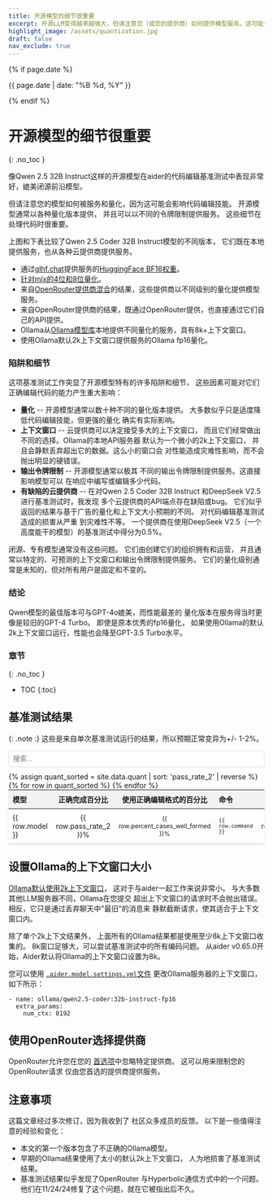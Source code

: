 ```yaml
---
title: 开源模型的细节很重要
excerpt: 开源LLM变得越来越强大，但请注意您（或您的提供商）如何提供模型服务。这可能会影响代码编辑技能。
highlight_image: /assets/quantization.jpg
draft: false
nav_exclude: true
---
```

{% if page.date %}
<p class="post-date">{{ page.date | date: "%B %d, %Y" }}</p>
{% endif %}

# 开源模型的细节很重要
{: .no_toc }

<canvas id="quantChart" width="800" height="600" style="margin: 20px 0"></canvas>

像Qwen 2.5 32B Instruct这样的开源模型在aider的代码编辑基准测试中表现非常好，媲美闭源前沿模型。

但请注意您的模型如何被服务和量化，因为这可能会影响代码编辑技能。
开源模型通常以各种量化版本提供，
并且可以以不同的令牌限制提供服务。
这些细节在处理代码时很重要。

上图和下表比较了Qwen 2.5 Coder 32B Instruct模型的不同版本，
它们既在本地提供服务，也从各种云提供商提供服务。

- 通过[glhf.chat](https://glhf.chat)提供服务的[HuggingFace BF16权重](https://huggingface.co/Qwen/Qwen2.5-Coder-32B-Instruct)。
- [针对mlx的4位和8位量化](https://t.co/cwX3DYX35D)。
- 来自[OpenRouter提供商混合](https://openrouter.ai/qwen/qwen-2.5-coder-32b-instruct/providers)的结果，这些提供商以不同级别的量化提供模型服务。
- 来自OpenRouter提供商的结果，既通过OpenRouter提供，也直接通过它们自己的API提供。
- Ollama从[Ollama模型库](https://ollama.com/library/qwen2.5-coder:32b-instruct-q4_K_M)本地提供不同量化的服务，具有8k+上下文窗口。
- 使用Ollama默认2k上下文窗口提供服务的Ollama fp16量化。

### 陷阱和细节

这项基准测试工作突显了开源模型特有的许多陷阱和细节，
这些因素可能对它们正确编辑代码的能力产生重大影响：

- **量化** -- 开源模型通常以数十种不同的量化版本提供。
大多数似乎只是适度降低代码编辑技能，但更强的量化
确实有实际影响。
- **上下文窗口** -- 云提供商可以决定接受多大的上下文窗口，
而且它们经常做出不同的选择。Ollama的本地API服务器
默认为一个微小的2k上下文窗口，
并且会静默丢弃超出它的数据。这么小的窗口会
对性能造成灾难性影响，而不会抛出明显的硬错误。
- **输出令牌限制** -- 开源模型通常以极其
不同的输出令牌限制提供服务。这直接影响模型可以
在响应中编写或编辑多少代码。
- **有缺陷的云提供商** -- 在对Qwen 2.5 Coder 32B Instruct
和DeepSeek V2.5进行基准测试时，我发现
多个云提供商的API端点存在缺陷或bug。
它们似乎
返回的结果与基于广告的量化和上下文大小预期的不同。
对代码编辑基准测试造成的损害从严重
到灾难性不等。
一个提供商在使用DeepSeek V2.5（一个高度能干的模型）的基准测试中得分为0.5%。

闭源、专有模型通常没有这些问题。
它们由创建它们的组织拥有和运营，
并且通常以特定的、可预测的上下文窗口和输出令牌限制提供服务。
它们的量化级别通常是未知的，但对所有用户是固定和不变的。

### 结论

Qwen模型的最佳版本可与GPT-4o媲美，而性能最差的
量化版本在服务得当时更像是较旧的GPT-4 Turbo。
即使是原本优秀的fp16量化，
如果使用Ollama的默认2k上下文窗口运行，性能也会降至GPT-3.5 Turbo水平。

### 章节
{: .no_toc }

- TOC
{:toc}

## 基准测试结果

{: .note :}
这些是来自单次基准测试运行的结果，所以预期正常变异为+/- 1-2%。

<script src="https://cdn.jsdelivr.net/npm/chart.js"></script>
<script>
{% include quant-chart.js %}
</script>

<input type="text" id="quantSearchInput" placeholder="搜索..." style="width: 100%; max-width: 800px; margin: 10px auto; padding: 8px; display: block; border: 1px solid #ddd; border-radius: 4px;">

<table style="width: 100%; max-width: 800px; margin: auto; border-collapse: collapse; box-shadow: 0 2px 4px rgba(0,0,0,0.1); font-size: 14px;">
  <thead style="background-color: #f2f2f2;">
    <tr>
      <th style="padding: 8px; text-align: left;">模型</th>
      <th style="padding: 8px; text-align: center;">正确完成百分比</th>
      <th style="padding: 8px; text-align: center;">使用正确编辑格式的百分比</th>
      <th style="padding: 8px; text-align: left;">命令</th>
      <th style="padding: 8px; text-align: center;">编辑格式</th>
    </tr>
  </thead>
  <tbody>
    {% assign quant_sorted = site.data.quant | sort: 'pass_rate_2' | reverse %}
    {% for row in quant_sorted %}
      <tr style="border-bottom: 1px solid #ddd;">
        <td style="padding: 8px;">{{ row.model }}</td>
        <td style="padding: 8px; text-align: center;">{{ row.pass_rate_2 }}%</td>
        <td style="padding: 8px; text-align: center;">{{ row.percent_cases_well_formed }}%</td>
        <td style="padding: 8px;"><code>{{ row.command }}</code></td>
        <td style="padding: 8px; text-align: center;">{{ row.edit_format }}</td>
      </tr>
    {% endfor %}
  </tbody>
</table>

<style>
  tr.selected {
    color: #0056b3;
  }
  table {
    table-layout: fixed;
  }
  td, th {
    word-wrap: break-word;
    overflow-wrap: break-word;
  }
  td:nth-child(3), td:nth-child(4) {
    font-size: 12px;
  }
</style>

<script>
document.getElementById('quantSearchInput').addEventListener('keyup', function() {
    var input = this.value.toLowerCase();
    var rows = document.querySelectorAll('tbody tr');
    
    rows.forEach(function(row) {
        var text = row.textContent.toLowerCase();
        if(text.includes(input)) {
            row.style.display = '';
            row.classList.add('selected');
        } else {
            row.style.display = 'none';
            row.classList.remove('selected');
        }
    });
});
</script>

## 设置Ollama的上下文窗口大小

[Ollama默认使用2k上下文窗口](https://github.com/ollama/ollama/blob/main/docs/faq.md#how-can-i-specify-the-context-window-size)，
这对于与aider一起工作来说非常小。
与大多数其他LLM服务器不同，Ollama在您提交
超出上下文窗口的请求时不会抛出错误。
相反，它只是通过丢弃聊天中"最旧"的消息来
静默截断请求，使其适合于上下文窗口内。

除了单个2k上下文结果外，
上面所有的Ollama结果都是使用至少8k上下文窗口收集的。
8k窗口足够大，可以尝试基准测试中的所有编码问题。
从aider v0.65.0开始，Aider默认将Ollama的上下文窗口设置为8k。

您可以使用
[`.aider.model.settings.yml`文件](https://aider.chat/docs/config/adv-model-settings.html#model-settings)
更改Ollama服务器的上下文窗口，如下所示：

```
- name: ollama/qwen2.5-coder:32b-instruct-fp16
  extra_params:
    num_ctx: 8192
```

## 使用OpenRouter选择提供商

OpenRouter允许您在您的
[首选项](https://openrouter.ai/settings/preferences)中忽略特定提供商。
这可以用来限制您的OpenRouter请求
仅由您首选的提供商提供服务。

## 注意事项

这篇文章经过多次修订，因为我收到了
社区众多成员的反馈。
以下是一些值得注意的经验和变化：

- 本文的第一个版本包含了不正确的Ollama模型。
- 早期的Ollama结果使用了太小的默认2k上下文窗口，
人为地损害了基准测试结果。
- 基准测试结果似乎发现了OpenRouter
与Hyperbolic通信方式中的一个问题。
他们在11/24/24修复了这个问题，就在它被指出后不久。
